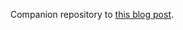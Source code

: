 Companion repository to [this blog post](https://www.westonsankey.com/blog/2024-06-09-avoid-rerenders-state-manager).
